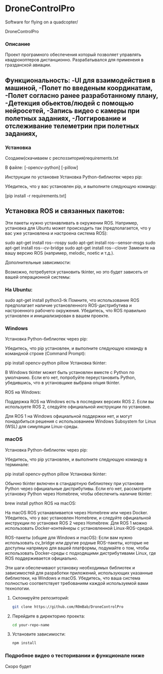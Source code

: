 # DroneControlPro
Software for flying on a quadcopter/

DroneControlPro

### Описание

Проект програмного обеспечения который позволяет управлять квадрокоптеров дистанционно.
Разрабатывался для применеия в гразданской авиации.

Функциональность:
-UI для взаимодействия в машиной,
-Полет по введеным координатам,
-Полет согласно ранее разработанному плану,
-Детекция обьектов/людей с помощью нейросетей,
-Запись видео с камеры при полетных заданиях,
-Логгирование и отслеживание телеметрии при полетных заданиях,
-

### Установка
Создаем(скачиваем с респоззитория)requirements.txt

В файле:
[-opencv-python]
[-pillow]

Инструкции по установке
Установка Python-библиотек через pip:

Убедитесь, что у вас установлен pip, и выполните следующую команду:

[pip install -r requirements.txt]

## Установка ROS и связанных пакетов:

Эти пакеты нужно устанавливать в окружении ROS. Например, установка для Ubuntu может происходить так (предполагается, что у вас уже установлена и настроена система ROS):

sudo apt-get install ros-<distro>-rospy
sudo apt-get install ros-<distro>-sensor-msgs
sudo apt-get install ros-<distro>-cv-bridge
sudo apt-get install ros-<distro>-clover
Замените <distro> на вашу версию ROS (например, melodic, noetic и т.д.).

Дополнительные зависимости:

Возможно, потребуется установить tkinter, но это будет зависеть от вашей операционной системы:

### На Ubuntu:
sudo apt-get install python3-tk
Помните, что использование ROS предполагает наличие установленного ROS-дистрибутива и настроенного рабочего окружения. Убедитесь, что ROS правильно установлен и инициализирован в вашем проекте.

### Windows
Установка Python-библиотек через pip:

Убедитесь, что pip установлен, и выполните следующую команду в командной строке (Command Prompt):

pip install opencv-python pillow
Установка tkinter:

В Windows tkinter может быть установлен вместе с Python по умолчанию. Если его нет, попробуйте переустановить Python, убедившись, что в установщике выбрана опция tkinter.

ROS на Windows:

Поддержка ROS на Windows есть в последних версиях ROS 2. Если вы используете ROS 2, следуйте официальной инструкции по установке.

Для ROS 1 на Windows официальной поддержки нет, и могут понадобиться решения с использованием Windows Subsystem for Linux (WSL) для симуляции Linux-среды.

### macOS
Установка Python-библиотек через pip:

Убедитесь, что pip установлен, и выполните следующую команду в терминале:

pip install opencv-python pillow
Установка tkinter:

Обычно tkinter включен в стандартную библиотеку при установке Python через официальные дистрибутивы. Если его нет, рассмотрите установку Python через Homebrew, чтобы обеспечить наличие tkinter:

brew install python
ROS на macOS:

На macOS ROS устанавливается через Homebrew или через Docker. Убедитесь, что у вас установлен Homebrew, и следуйте официальной инструкции по установке ROS 2 через Homebrew. Для ROS 1 можно использовать Docker-контейнеры с установленной Linux-ROS-средой.

ROS-пакеты (общие для Windows и macOS):
Если вам нужно использовать cv_bridge или другие родные ROS-пакеты, которые не доступны напрямую для вашей платформы, подумайте о том, чтобы использовать Docker-среды с подходящими дистрибутивами Linux, где ROS поддерживается официально.

Эти шаги обеспечивают установку необходимых библиотек и зависимостей для разработки приложений, использующих указанные библиотеки, на Windows и macOS. Убедитесь, что ваша система полностью соответствует требованиям каждой используемой вами технологии.


1. Склонируйте репозиторий:
    ```bash
    git clone https://github.com/R0mBab/DroneControlPro
    ```
2. Перейдите в директорию проекта:
    ```bash
    cd your-repo-name
    ```
3. Установите зависимости:
    ```bash
    npm install
    ```

### Подробное видео о тесторивании и функционале ниже

Скоро будет


